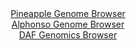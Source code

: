<div id="Pineapple_Genome_Browser" align="center">
  <a href="https://igv.org/app/?sessionURL=blob:zZJda9swFIb_i6BlA8eW_BkbynDSZk27ZWtMmi2lGMWWHa2y5EhK3DTkv08rG7tZobnYGOhCOujjPY.ePdgSqajgIAGujQIbIWABtRJdhpuWkQluiAJJhZkiFpCkIpLwgoBkDyqsNJ5NP5iTK61blTgO1W2vwbwWtvJs3OAnwXGn7EI0zlAwhpdCYi2kcgYSb4VD622vI0vctrZ527MDp8QaO5i1K8GVcFrC67wz9.W_SnlNuGhI3myYps8BcpPHZCztCr9L51laFESpa7Ibl2fp9Ti99S5mi_fhcDH7dDmfhfPTjNYc640kZ1_KrAkp8Rvsu1VElgPJ06x.uL3y4Yl3fnrx2FJJ1BmKUN_rw74XGDCUl.Txf.rZDHpk35Ueq.zEHTUTtBsN.m6Kook_VpNv0VB3f.w8BAcLMFFsjAmgWMkoQdDyYGgFbtj7MUV9C8LY8JGCguTu3gJa4uLBbL_bA71rjS9AkfXmWR0LCFkSCZJeDGGE4tgN_MiHcYwO1h5sJPt7cEezaRxBN3XdMK8o00bmMle8VTbm3N4WlV0_HUlzaEhCVy8IG5lZFlPKusWoWE0fx5cD.fEFnhYwzz9_omn2Nan.iXuvCWLr5bHCTbr2qczOvdmN_7UaT4PP88lmd71e1_2bF_Ech6YSssHa7DcVs_xp3BZLirk2hS1VdEkZ1bu5oSg6kCDXM.KCQjBhTASyXr6BFrRQAN_.FtQ73B..Aw--">Pineapple Genome Browser</a>
</div>
<div id="Alphonso_Genome_Browser" align="center">
  <a href="https://igv.org/app/?sessionURL=blob:zZJdT9swFIb_iyXQJqWJnTRJEwlNAVoGbEwFQkYRitzESc0cO7WdlLbqf59Bm3aFRC82TfKFfeSP9zx.tqAnUlHBQQxcG_k2QsACaiFWN7hpGbnCDVEgrjBTxAKSVEQSXhAQb0GFlcbp9RdzcqF1q2LHobodNJjXwlaejRu8ERyvlF2IxjkRjOG5kFgLqZxjiXvh0LofrMgct61t3vZs3ymxxg5m7UJwJZyW8Dpfmfvy36W8Jlw0JG86pulrgNzkMRlLu8KfkuwmKQqi1CVZn5dHyeV5cueN09lZcDJLv33O0iA7vKE1x7qT5AhWt.kE1vL4YtreZ3dTMjtPo7OlcG_TA._0cPzcUknUEQrRyBvBkTsyYCgvyfP_1LMZdM..p2xB5nJy4B7z6_SUZ1dYndCn22FZ.8.jNzrfWYCJojMmgGIhwxhBy4OB5bvB4GWKRhaEkeEjBQXxw6MFtMTFD7P9YQv0ujW.AEWW3as6FhCyJBLEgwjCEEWR6w_DIYwitLO2oJPs78GdpNdRCN3EdYO8okwbmctc8VbZmHO7Lyq73uxJc4y.31.WS_T1YjwNVk.zrEmCdbDh_A2WL5TM068faBp9T6J_4t17gth6vq9s4fDMT7rKNbaldbNQV.6mT1h3P5nBsH4T0H5wKiEbrM1.UzHLX771WFLMtSn0VNE5ZVSvM8NRrECMXM9oCwrBhPEQyHr.AVrQQj78.EdPb_e4.wk-">Alphonso Genome Browser</a>
</div>


<div id="DAF_Genomics_Browser" align="center">
  <a href="https://igv.org/app/?sessionURL=blob:tZFra9swFIb_i6D9ZDu.xY4NYbhL2oYuSdfM82gp4cw.js1syZHkxknIf5_wWgobZQw6kITEubyvznMkT8hFySgJiW1YQ8OyiEZEwXYrqJsKF1CjIGEOlUCNcMyRI02RhEeSg5AQ331SlYWUjQgHgwxyfYOU1WUqDOEY0OiCtbJAlarbBtRwYBR2wkhZrZIlDKBqCkYFG0CaohC6OWiQbtY7UMdLbN23xHXdVrLsVdfKhDKWGTkotyXNsPuLkf.grFb5IUpWUV9_g_tZNo5uZtFXZxrfX3kf7.PldRJ7yfmq3FCQLccxXT5Nbze48KrVfsmu_fZq.O1QHKYXX.ZnzuR82jUlRzG2fGvkjMzAdMhJIxVLW4WApAW3QsvVfHuk2a6rP1.doadmwFlJwodHjUgO6Q.V_nAkct8oUETgtu2ZaYTxDDkJ9cA0fSsI7KHru2YQWCftSFpevTPJy_gu8E07sm3P.A610s_Lqh.fEvoz.F4Yf.us9r9iujyzL.a3M4_N2247yZLGc6ykW2w_T7pi9gYojbz5sZzxGqQK_Xo.Y4FK6dVI5SsX5_R4.gk-">DAF Genomics Browser</a>
</div>
